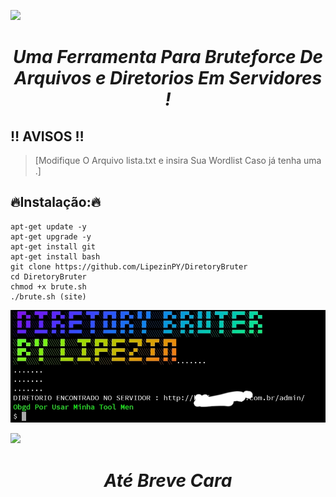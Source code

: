 ![](https://camo.githubusercontent.com/71b837571c48af3aa60a73dbc9d5936aa359d78efbfa8a6743cbbbc16b80ef4d/68747470733a2f2f63646e2e646973636f72646170702e636f6d2f6174746163686d656e74732f3830353930323039333930363630383138362f3830353931333937323533353539303932322f74656e6f722e676966)
<h1 align="center"><b><i>Uma Ferramenta Para Bruteforce De Arquivos e Diretorios Em Servidores !</b></i></h1>


## ‼️ AVISOS ‼️

> [Modifique O Arquivo lista.txt  e insira Sua Wordlist Caso já tenha uma .]

## 🔥Instalação:🔥

```shell
apt-get update -y
apt-get upgrade -y 
apt-get install git
apt-get install bash
git clone https://github.com/LipezinPY/DiretoryBruter
cd DiretoryBruter
chmod +x brute.sh
./brute.sh (site)
```
![](https://github.com/LipezinPY/DiretoryBruter/blob/main/20211111_151649.jpg)

![](https://camo.githubusercontent.com/71b837571c48af3aa60a73dbc9d5936aa359d78efbfa8a6743cbbbc16b80ef4d/68747470733a2f2f63646e2e646973636f72646170702e636f6d2f6174746163686d656e74732f3830353930323039333930363630383138362f3830353931333937323533353539303932322f74656e6f722e676966)
<h1 align="center"><b><i>Até Breve Cara </b></i></h1>
